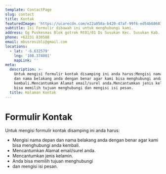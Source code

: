 ```yaml
---
template: ContactPage
slug: contact
title: Kontak
featuredImage: 'https://ucarecdn.com/e22a858a-b420-47af-99f6-ed54b6860333/'
subtitle: Isi Formulir dibawah ini untuk menghubungi kami.
address: Gg Puskesmas Blok gotrok Rt01/01 Ds Susukan Kec. Susukan Kab. Cirebon 45166
phone: +62231 830588
email: mbusrosibli@gmail.com
locations:
  - lat: '-6.632579'
    lng: '108.374001'
    mapLink: ''
meta:
  description: >-
    Untuk mengisi formulir kontak disamping ini anda harus:Mengisi nama depan
    dan nama belakang anda dengan benar agar kami bisa menghubungi anda
    kembali.Mencantumkan Alamat email/surel anda.Mencantumkan jenis kelamin.Anda
    bisa memilih tujuan menghubungi dan mengisi isi pesan.
  title: Halaman Kontak
---
```

# Formulir Kontak

Untuk mengisi formulir kontak disamping ini anda harus:

* Mengisi nama depan dan nama belakang anda dengan benar agar kami bisa menghubungi anda kembali.
* Mencantumkan Alamat email/surel anda.
* Mencantumkan jenis kelamin.
* Anda bisa memilih tujuan menghubungi 
* dan mengisi isi pesan.
